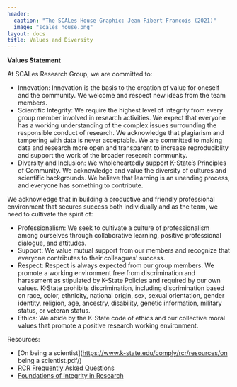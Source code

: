 ```yaml
---
header: 
  caption: "The SCALes House Graphic: Jean Ribert Francois (2021)"
  image: "scales house.png"
layout: docs
title: Values and Diversity
---
```



**Values Statement**

At SCALes Research Group, we are committed to:

- Innovation: Innovation is the basis to the creation of value for oneself and the community. We welcome and respect new ideas from the team members. 
- Scientific Integrity: We require the highest level of integrity from every group member involved in research activities. We expect that everyone has a working understanding of the complex issues surrounding the responsible conduct of research. We acknowledge that plagiarism and tampering with data is never acceptable. We are committed to making data and research more open and transparent to increase reproduciblity and support the work of the broader research community.
- Diversity and Inclusion: We wholeheartedly support K-State’s Principles of Community. We acknowledge and value the diversity of cultures and scientific backgrounds. We believe that learning is an unending process, and everyone has something to contribute. 

We acknowledge that in building a productive and friendly professional environment that secures success both individually and as the team, we need to cultivate the spirit of:
- Professionalism: We seek to cultivate a culture of professionalism among ourselves through collaborative learning, positive professional dialogue, and attitudes.
- Support: We value mutual support from our members and recognize that everyone contributes to their colleagues’ success. 
- Respect: Respect is always expected from our group members. We promote a working environment free from discrimination and harassment as stipulated by K-State Policies and required by our own values. K-State prohibits discrimination, including discrimination based on race, color, ethnicity, national origin, sex, sexual orientation, gender identity, religion, age, ancestry, disability, genetic information, military status, or veteran status.
- Ethics: We abide by the K-State code of ethics and our collective moral values that promote a positive research working environment.

Resources:
- [On being a scientist](https://www.k-state.edu/comply/rcr/resources/on being a scientist.pdf/)
-	[RCR Frequently Asked Questions](https://www.nsf.gov/pubs/policydocs/rcr/rcrfaqs.jsp#4)
-	[Foundations of Integrity in Research](https://www.ncbi.nlm.nih.gov/books/NBK475948/)



